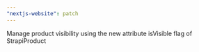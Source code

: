 ```yaml
---
"nextjs-website": patch
---
```


Manage product visibility using the new attribute isVisible flag of StrapiProduct
